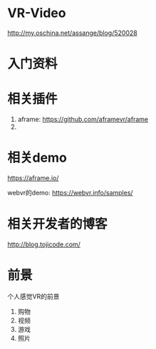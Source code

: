 # VR-Video

http://my.oschina.net/assange/blog/520028
# 入门资料


# 相关插件

1. aframe: https://github.com/aframevr/aframe
2. 

# 相关demo

https://aframe.io/

webvr的demo: https://webvr.info/samples/


# 相关开发者的博客

http://blog.tojicode.com/

# 前景

个人感觉VR的前景

1. 购物
2. 视频
3. 游戏
4. 照片